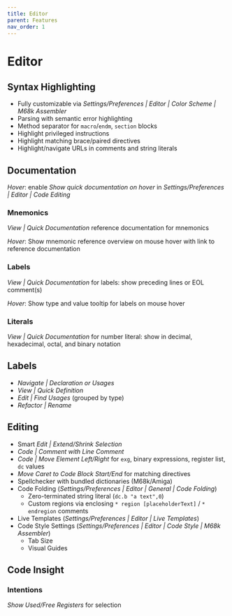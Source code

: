 ```yaml
---
title: Editor
parent: Features
nav_order: 1
---
```


# Editor

## Syntax Highlighting

* Fully customizable via *Settings/Preferences \| Editor \| Color Scheme \| M68k Assembler*
* Parsing with semantic error highlighting
* Method separator for `macro`/`endm`, `section` blocks
* Highlight privileged instructions
* Highlight matching brace/paired directives
* Highlight/navigate URLs in comments and string literals

## Documentation

_Hover_: enable _Show quick documentation on hover_ in *Settings/Preferences \| Editor \| Code Editing*

### Mnemonics

*View \| Quick Documentation* reference documentation for mnemonics

_Hover_: Show mnemonic reference overview on mouse hover with link to reference documentation

### Labels

*View \| Quick Documentation* for labels: show preceding lines or EOL comment(s)

_Hover_: Show type and value tooltip for labels on mouse hover

### Literals

*View \| Quick Documentation* for number literal: show in decimal, hexadecimal, octal, and binary notation

## Labels

* *Navigate \| Declaration or Usages*
* *View \| Quick Definition*
* *Edit \| Find Usages* (grouped by type)
* *Refactor \| Rename*

## Editing

* Smart *Edit \| Extend/Shrink Selection*
* *Code \| Comment with Line Comment*
* *Code \| Move Element Left/Right* for `exg`, binary expressions, register list, `dc` values
* *Move Caret to Code Block Start/End* for matching directives
* Spellchecker with bundled dictionaries (M68k/Amiga)
* Code Folding (*Settings/Preferences \| Editor \| General \| Code Folding*)
  * Zero-terminated string literal (`dc.b "a text",0`)
  * Custom regions via enclosing `* region [placeholderText]` / `* endregion` comments
* Live Templates (*Settings/Preferences \| Editor \| Live Templates*)
* Code Style Settings (*Settings/Preferences \| Editor \| Code Style \| M68k Assembler*)
  * Tab Size
  * Visual Guides

## Code Insight

### Intentions

*Show Used/Free Registers* for selection